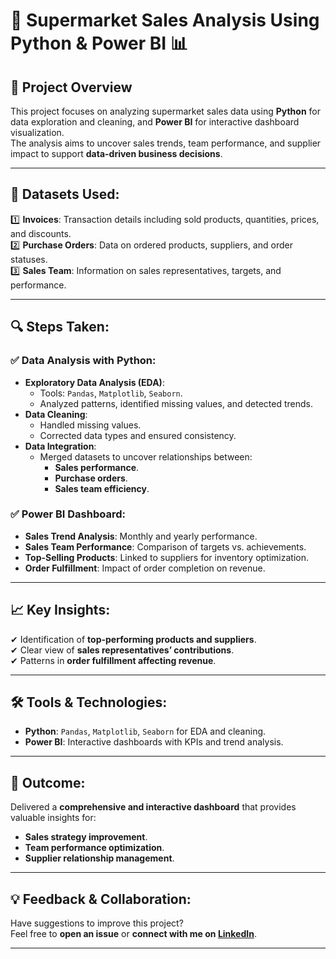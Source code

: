 # 🛒 Supermarket Sales Analysis Using Python & Power BI 📊

## 🚀 Project Overview
This project focuses on analyzing supermarket sales data using **Python** for data exploration and cleaning, and **Power BI** for interactive dashboard visualization.  
The analysis aims to uncover sales trends, team performance, and supplier impact to support **data-driven business decisions**.

---

## 📂 Datasets Used:
1️⃣ **Invoices**: Transaction details including sold products, quantities, prices, and discounts.  
2️⃣ **Purchase Orders**: Data on ordered products, suppliers, and order statuses.  
3️⃣ **Sales Team**: Information on sales representatives, targets, and performance.  

---

## 🔍 Steps Taken:
### ✅ Data Analysis with Python:
- **Exploratory Data Analysis (EDA)**:
  - Tools: `Pandas`, `Matplotlib`, `Seaborn`.
  - Analyzed patterns, identified missing values, and detected trends.
- **Data Cleaning**:
  - Handled missing values.
  - Corrected data types and ensured consistency.
- **Data Integration**:
  - Merged datasets to uncover relationships between:
    - **Sales performance**.
    - **Purchase orders**.
    - **Sales team efficiency**.

### ✅ Power BI Dashboard:
- **Sales Trend Analysis**: Monthly and yearly performance.
- **Sales Team Performance**: Comparison of targets vs. achievements.
- **Top-Selling Products**: Linked to suppliers for inventory optimization.
- **Order Fulfillment**: Impact of order completion on revenue.

---

## 📈 Key Insights:
✔ Identification of **top-performing products and suppliers**.  
✔ Clear view of **sales representatives’ contributions**.  
✔ Patterns in **order fulfillment affecting revenue**.  

---

## 🛠 Tools & Technologies:
- **Python**: `Pandas`, `Matplotlib`, `Seaborn` for EDA and cleaning.
- **Power BI**: Interactive dashboards with KPIs and trend analysis.


---

## 🎯 Outcome:
Delivered a **comprehensive and interactive dashboard** that provides valuable insights for:
- **Sales strategy improvement**.
- **Team performance optimization**.
- **Supplier relationship management**.

---

## 💡 Feedback & Collaboration:
Have suggestions to improve this project?  
Feel free to **open an issue** or **connect with me on [LinkedIn](https://www.linkedin.com/in/mohamed-hagag-a117682a7)**.

---
